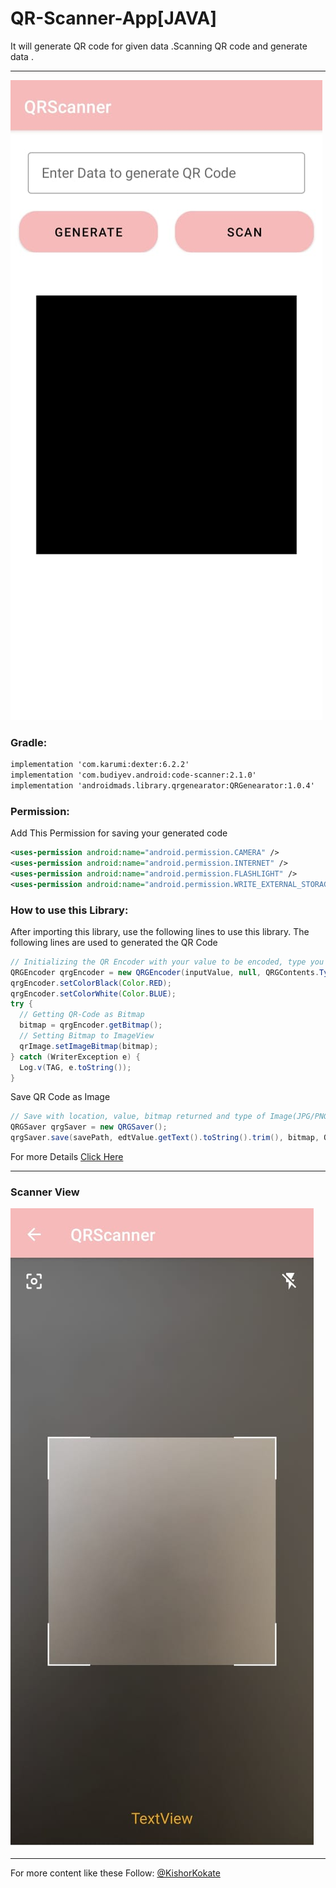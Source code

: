 # QR-Scanner-App[JAVA]
It will generate QR code for given data .Scanning QR code and generate data . 
***
![Click here](https://github.com/KishorKokate/QR-Scanner-App/blob/master/app/src/main/res/drawable-v24/QRApp.jpeg?raw=true)

### Gradle:
```xml
implementation 'com.karumi:dexter:6.2.2'
implementation 'com.budiyev.android:code-scanner:2.1.0'
implementation 'androidmads.library.qrgenearator:QRGenearator:1.0.4'
   ```
### Permission:
Add This Permission for saving your generated code
```xml
<uses-permission android:name="android.permission.CAMERA" />
<uses-permission android:name="android.permission.INTERNET" />
<uses-permission android:name="android.permission.FLASHLIGHT" />
<uses-permission android:name="android.permission.WRITE_EXTERNAL_STORAGE"/>
```
### How to use this Library:
After importing this library, use the following lines to use this library.
The following lines are used to generated the QR Code
```java
// Initializing the QR Encoder with your value to be encoded, type you required and Dimension
QRGEncoder qrgEncoder = new QRGEncoder(inputValue, null, QRGContents.Type.TEXT, smallerDimension);
qrgEncoder.setColorBlack(Color.RED);
qrgEncoder.setColorWhite(Color.BLUE);
try {
  // Getting QR-Code as Bitmap
  bitmap = qrgEncoder.getBitmap();
  // Setting Bitmap to ImageView
  qrImage.setImageBitmap(bitmap);
} catch (WriterException e) {
  Log.v(TAG, e.toString());
}
```
Save QR Code as Image 
```java
// Save with location, value, bitmap returned and type of Image(JPG/PNG).
QRGSaver qrgSaver = new QRGSaver();
qrgSaver.save(savePath, edtValue.getText().toString().trim(), bitmap, QRGContents.ImageType.IMAGE_JPEG);
```
For more Details [Click Here](https://github.com/KishorKokate/QR-Scanner-App/blob/master/app/src/main/java/com/example/qrscanner/QRGenerator.java)
***
### Scanner View
![scanner view](https://github.com/KishorKokate/QR-Scanner-App/blob/master/app/src/main/res/drawable/scanner.jpeg?raw=true)

***
For more content like these Follow:
[@KishorKokate](https://github.com/KishorKokate)
